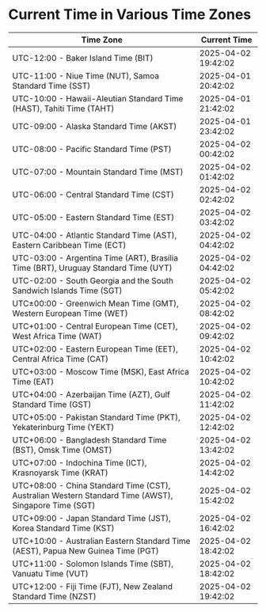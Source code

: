 # Current Time in Various Time Zones

| Time Zone | Current Time |
|-----------|--------------|
| UTC-12:00 - Baker Island Time (BIT) | 2025-04-02 19:42:02 |
| UTC-11:00 - Niue Time (NUT), Samoa Standard Time (SST) | 2025-04-01 20:42:02 |
| UTC-10:00 - Hawaii-Aleutian Standard Time (HAST), Tahiti Time (TAHT) | 2025-04-01 21:42:02 |
| UTC-09:00 - Alaska Standard Time (AKST) | 2025-04-01 23:42:02 |
| UTC-08:00 - Pacific Standard Time (PST) | 2025-04-02 00:42:02 |
| UTC-07:00 - Mountain Standard Time (MST) | 2025-04-02 01:42:02 |
| UTC-06:00 - Central Standard Time (CST) | 2025-04-02 02:42:02 |
| UTC-05:00 - Eastern Standard Time (EST) | 2025-04-02 03:42:02 |
| UTC-04:00 - Atlantic Standard Time (AST), Eastern Caribbean Time (ECT) | 2025-04-02 04:42:02 |
| UTC-03:00 - Argentina Time (ART), Brasília Time (BRT), Uruguay Standard Time (UYT) | 2025-04-02 04:42:02 |
| UTC-02:00 - South Georgia and the South Sandwich Islands Time (SGT) | 2025-04-02 05:42:02 |
| UTC±00:00 - Greenwich Mean Time (GMT), Western European Time (WET) | 2025-04-02 08:42:02 |
| UTC+01:00 - Central European Time (CET), West Africa Time (WAT) | 2025-04-02 09:42:02 |
| UTC+02:00 - Eastern European Time (EET), Central Africa Time (CAT) | 2025-04-02 10:42:02 |
| UTC+03:00 - Moscow Time (MSK), East Africa Time (EAT) | 2025-04-02 10:42:02 |
| UTC+04:00 - Azerbaijan Time (AZT), Gulf Standard Time (GST) | 2025-04-02 11:42:02 |
| UTC+05:00 - Pakistan Standard Time (PKT), Yekaterinburg Time (YEKT) | 2025-04-02 12:42:02 |
| UTC+06:00 - Bangladesh Standard Time (BST), Omsk Time (OMST) | 2025-04-02 13:42:02 |
| UTC+07:00 - Indochina Time (ICT), Krasnoyarsk Time (KRAT) | 2025-04-02 14:42:02 |
| UTC+08:00 - China Standard Time (CST), Australian Western Standard Time (AWST), Singapore Time (SGT) | 2025-04-02 15:42:02 |
| UTC+09:00 - Japan Standard Time (JST), Korea Standard Time (KST) | 2025-04-02 16:42:02 |
| UTC+10:00 - Australian Eastern Standard Time (AEST), Papua New Guinea Time (PGT) | 2025-04-02 18:42:02 |
| UTC+11:00 - Solomon Islands Time (SBT), Vanuatu Time (VUT) | 2025-04-02 18:42:02 |
| UTC+12:00 - Fiji Time (FJT), New Zealand Standard Time (NZST) | 2025-04-02 19:42:02 |
